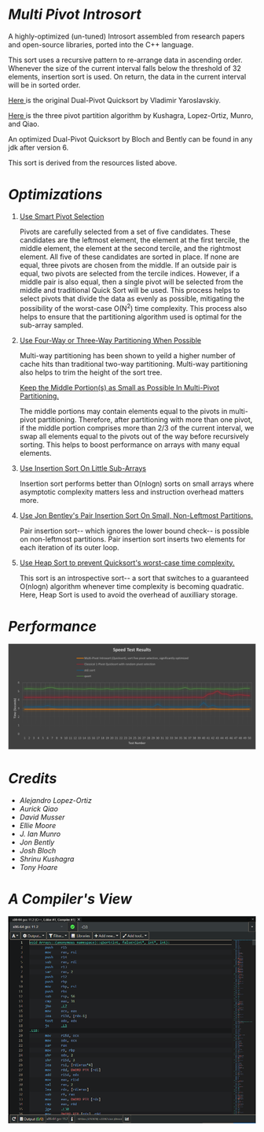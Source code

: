 # *Multi Pivot Introsort*
 
A highly-optimized (un-tuned) Introsort assembled from research papers and open-source libraries, ported into the C++ language.
         
<p>
          This sort uses a recursive pattern to re-arrange data
          in ascending order. Whenever the size of the current
          interval falls below the threshold of 32 elements,
          insertion sort is used. On return, the data in the
          current interval will be in sorted order.
          </p>
         
<p>
           <a href =
           "https://codeblab.com/wp-content/uploads/2009/09/DualPivotQuicksort.pdf"
           >
          Here
           </a>
          is the original Dual-Pivot Quicksort by Vladimir
          Yaroslavskiy.
          </p>
         
<p>
           <a href =
           "https://www.researchgate.net/publication/289974363_Multi-Pivot_Quicksort_Theory_and_Experiments"
           >
          Here
           </a>
          is the three pivot partition algorithm by Kushagra,
          Lopez-Ortiz, Munro, and Qiao.
          </p>
         
<p>
          An optimized Dual-Pivot Quicksort by Bloch and
          Bently can be found in any jdk after version 6.
          </p>
         
<p>
          This sort is derived from the resources listed above.
          </p>
         
<p>
           <h1><b>
          <i>Optimizations</i>
           </b></h1>
          </p>
          <p>
           <ol>
            <li>
             <p>
              <u>
          Use Smart Pivot Selection
              </u>
             </p>
             <p>
          Pivots are carefully selected from a set of
          five candidates. These candidates are the leftmost
          element, the element at the first tercile, the middle
          element, the element at the second tercile, and the
          rightmost element. All five of these candidates are
          sorted in place. If none are equal, three pivots are
          chosen from the middle.
          If an outside pair is equal, two pivots are selected
          from the tercile indices. However, if a middle pair
          is also equal, then a single pivot will be selected from the
          middle and traditional Quick Sort will be used. This
          process helps to select pivots that divide the data
          as evenly as possible, mitigating the possibility of
          the worst-case O(N<sup>2</sup>) time complexity. This
          process also helps to ensure that the partitioning
          algorithm used is optimal for the sub-array sampled.
             </p>
            </li>
            <li>
             <p>
              <u>
          Use Four-Way or Three-Way Partitioning When Possible
              </u>
             </p>
             <p>
          Multi-way partitioning has been shown to yeild a higher
          number of cache hits than traditional two-way partitioning. 
          Multi-way partitioning also helps to trim the height of the 
          sort tree.
             </p>
             <p>
              <u>
          Keep the Middle Portion(s) as Small as Possible In 
          Multi-Pivot Partitioning.
              </u>
             </p>
             <p>
          The middle portions may contain elements equal to the pivots
          in multi-pivot partitioning. Therefore, after partitioning 
          with more than one pivot, if the middle portion comprises 
          more than 2/3 of the current interval, we swap all elements
          equal to the pivots out of the way before recursively sorting. 
          This helps to boost performance on arrays with many equal 
          elements.
             </p>
            </li>
            <li>
             <p>
              <u>
          Use Insertion Sort On Little Sub-Arrays
              </u>
             </p>
             <p>
          Insertion sort performs better than O(nlogn) sorts
          on small arrays where asymptotic complexity matters
          less and instruction overhead matters more.
             </p>
            </li>
            <li>
             <p>
              <u>
          Use Jon Bentley's Pair Insertion Sort On Small, Non-Leftmost
          Partitions.
              </u>
             </p>
             <p>
          Pair insertion sort-- which ignores the lower bound check-- is
          possible on non-leftmost partitions. Pair insertion sort inserts
          two elements for each iteration of its outer loop.
             </p>
            </li>
            <li>
             <p>
              <u>
          Use Heap Sort to prevent Quicksort's worst-case time
          complexity.
              </u>
             </p>
             <p>
          This sort is an introspective sort-- a sort that
          switches to a guaranteed O(nlogn) algorithm whenever
          time complexity is becoming quadratic. Here, Heap Sort
          is used to avoid the overhead of auxilliary storage.
             </p>
            </li>
           </ol>
          </p>
          
# *Performance*
<p align = "center">
 <img src="/figures/test.png" />
</p>

# *Credits*
<p>
 <ul>
  <li>
   <i>
    Alejandro Lopez-Ortiz
   </i>
  </li>
  <li>
   <i>
    Aurick Qiao
   </i>
  </li>
  <li>
   <i>
    David Musser
   </i>
  </li>
  <li>
   <i>
    Ellie Moore
   </i>
  </li>
  <li>
   <i>
    J. Ian Munro
   </i>
  </li>
  <li>
   <i>
    Jon Bently
   </i>
  </li>
  <li>
   <i>
    Josh Bloch
   </i>
  </li>
  <li>
   <i>
    Shrinu Kushagra
   </i>
  </li>
  <li>
   <i>
    Tony Hoare
   </i>
  </li> 
 </ul>
</p>

# *A Compiler's View*
<a href="https://godbolt.org/z/6qvf5hqev">
 <img src="/figures/exp.png" />
</a>
